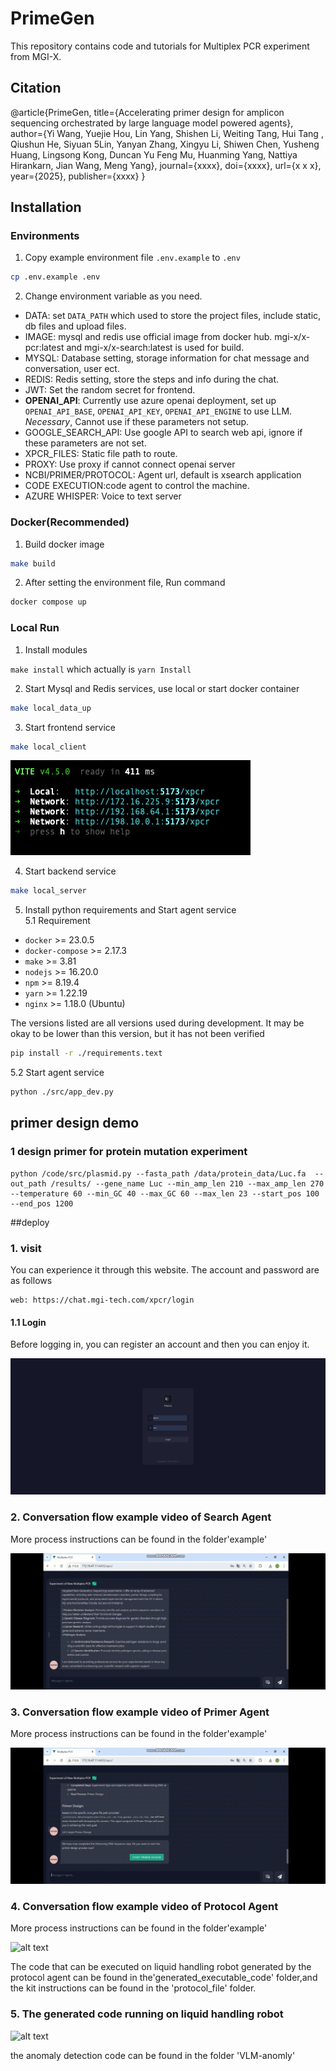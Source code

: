 # PrimeGen
This repository contains code and tutorials for Multiplex  PCR experiment from MGI-X.
## Citation
@article{PrimeGen,
  title={Accelerating primer design for amplicon sequencing orchestrated by large language model powered agents},
  author={Yi Wang, Yuejie Hou, Lin Yang, Shishen Li, Weiting Tang, Hui Tang
, Qiushun He, Siyuan 5Lin, Yanyan Zhang, Xingyu Li, Shiwen Chen, Yusheng Huang, Lingsong Kong, Duncan Yu
Feng Mu, Huanming Yang, Nattiya Hirankarn, Jian Wang, Meng Yang},
  journal={xxxx},
  doi={xxxx},
  url={x x x},
  year={2025},
  publisher={xxxx}
}

## Installation

### Environments

1. Copy example environment file `.env.example` to `.env`  
```bash
cp .env.example .env
```

2. Change environment variable as you need. 
  - DATA: set `DATA_PATH` which used to store the project files, include static, db files and upload files.
  - IMAGE: mysql and redis use official image from docker hub. mgi-x/x-pcr:latest and mgi-x/x-search:latest is used for build.
  - MYSQL: Database setting, storage information for chat message and conversation, user ect.
  - REDIS: Redis setting, store the steps and info during the chat.
  - JWT: Set the random secret for frontend.
  - **OPENAI_API**: Currently use azure openai deployment, set up `OPENAI_API_BASE`, `OPENAI_API_KEY`, `OPENAI_API_ENGINE` to use LLM. *Necessary*, Cannot use if these parameters not setup.
  - GOOGLE_SEARCH_API: Use google API to search web api, ignore if these parameters are not set.
  - XPCR_FILES: Static file path to route.
  - PROXY: Use proxy if cannot connect openai server
  - NCBI/PRIMER/PROTOCOL: Agent url, default is xsearch application
  - CODE EXECUTION:code agent to control the machine.
  - AZURE WHISPER: Voice to text server

### Docker(Recommended)

1. Build docker image  
```bash
make build
```
2. After setting the environment file, Run command  
```bash
docker compose up
```

### Local Run

1. Install modules

`make install` which actually is `yarn Install`


2. Start Mysql and Redis services, use local or start docker container  
```bash
make local_data_up
```
3. Start frontend service  
```bash
make local_client
```  
![alt text](./docs/frontend-console.png)

4. Start backend service   
```bash
make local_server 
 ```

5. Install python requirements and Start agent service   
5.1 Requirement

- `docker` >= 23.0.5
- `docker-compose` >= 2.17.3
- `make` >= 3.81
- `nodejs` >= 16.20.0
- `npm` >= 8.19.4
- `yarn` >= 1.22.19
- `nginx` >= 1.18.0 (Ubuntu)

The versions listed are all versions used during development. It may be okay to be lower than this version, but it has not been verified
```bash
pip install -r ./requirements.text
``` 

5.2 Start agent service
```bash
python ./src/app_dev.py
```

## primer design demo

### 1 design primer for protein mutation experiment

    python /code/src/plasmid.py --fasta_path /data/protein_data/Luc.fa  --out_path /results/ --gene_name Luc --min_amp_len 210 --max_amp_len 270 --temperature 60 --min_GC 40 --max_GC 60 --max_len 23 --start_pos 100 --end_pos 1200 




##deploy

### 1. visit

You can experience it through this website. The account and password are as follows

```
web: https://chat.mgi-tech.com/xpcr/login
```
#### 1.1 Login 
Before logging in, you can register an account and then you can enjoy it.

![alt text](./docs/login.jpg)



### 2. Conversation flow example video of Search Agent
More process instructions can be found in the folder'example'


![alt text](./docs/search.gif)


### 3. Conversation flow example video of Primer Agent
More process instructions can be found in the folder'example'


![alt text](./docs/primer.gif)



### 4. Conversation flow example video of Protocol Agent
More process instructions can be found in the folder'example'


![alt text](./docs/protocol.gif)


The code that can be executed on liquid handling robot generated by the protocol agent can be found in the'generated_executable_code' folder,and the kit instructions can be found in the 'protocol_file' folder.

### 5. The generated code running on liquid handling robot

![alt text](./docs/anomaly.gif)

the anomaly detection code can be found in the folder 'VLM-anomly'





